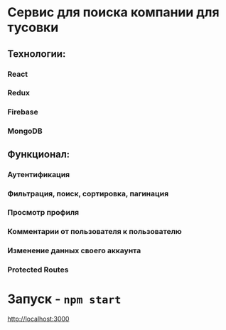 # Сервис для поиска компании для тусовки

## Технологии:

### React

### Redux

### Firebase

### MongoDB

## Функционал:

### Аутентификация

### Фильтрация, поиск, сортировка, пагинация

### Просмотр профиля

### Комментарии от пользователя к пользователю 

### Изменение данных своего аккаунта

### Protected Routes

# Запуск - `npm start`

[http://localhost:3000](http://localhost:3000)

